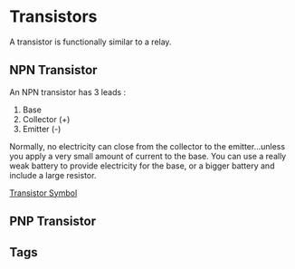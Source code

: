 # Transistors

A transistor is functionally similar to a relay.  

## NPN Transistor
An NPN transistor has 3 leads :  
1. Base  
2. Collector (+)  
3. Emitter (-)  

Normally, no electricity can close from the collector to the emitter...unless you apply a very small amount of current to the base. You can use a really weak battery to provide electricity for the base, or a bigger battery and include a large resistor.  

[Transistor Symbol](http://www.clipartbest.com/cliparts/7Ta/6Ka/7Ta6KaA7c.png)

## PNP Transistor

## Tags
